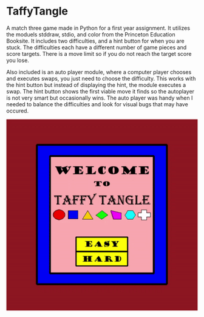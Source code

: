 # TaffyTangle
A match three game made in Python for a first year assignment. It utilizes the moduels stddraw, stdio, and color from the Princeton Education Booksite. It includes two difficulties, and a hint button for when you are stuck. The difficulties each have a different number of game pieces and score targets. There is a move limit so if you do not reach the target score you lose. 

Also included is an auto player module, where a computer player chooses and executes swaps, you just need to choose the difficulty. This works with the hint button but instead of displaying the hint, the module executes a swap. The hint button shows the first viable move it finds so the autoplayer is not very smart but occasionally wins. The auto player was handy when I needed to balance the difficulties and look for visual bugs that may have occured.


![](demo.gif)
